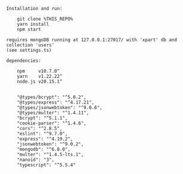 

    Installation and run:

        git clone %THIS_REPO%
        yarn install
        npm start

    requires mongoDB running at 127.0.0.1:27017/ with 'xpart' db and collection 'users'
    (see settings.ts)  
    
    dependencies:

        npm     v10.7.0^
        yarn    v1.22.22^
        node.js v20.15.1^
        
        
        "@types/bcrypt": "^5.0.2",
        "@types/express": "^4.17.21",
        "@types/jsonwebtoken": "^9.0.6",
        "@types/multer": "^1.4.11",
        "bcrypt": "^5.1.1",
        "cookie-parser": "^1.4.6",
        "cors": "^2.8.5",
        "eslint": "^9.7.0",
        "express": "^4.19.2",
        "jsonwebtoken": "^9.0.2",
        "mongodb": "^6.8.0",
        "multer": "^1.4.5-lts.1",
        "nanoid": "3",
        "typescript": "^5.5.4"
